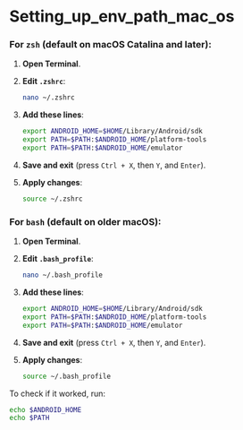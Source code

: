 # Setting_up_env_path_mac_os

### For `zsh` (default on macOS Catalina and later):

1. **Open Terminal**.

2. **Edit `.zshrc`**:
   ```bash
   nano ~/.zshrc
   ```

3. **Add these lines**:
   ```bash
   export ANDROID_HOME=$HOME/Library/Android/sdk
   export PATH=$PATH:$ANDROID_HOME/platform-tools
   export PATH=$PATH:$ANDROID_HOME/emulator
   ```

4. **Save and exit** (press `Ctrl + X`, then `Y`, and `Enter`).

5. **Apply changes**:
   ```bash
   source ~/.zshrc
   ```

### For `bash` (default on older macOS):

1. **Open Terminal**.

2. **Edit `.bash_profile`**:
   ```bash
   nano ~/.bash_profile
   ```

3. **Add these lines**:
   ```bash
   export ANDROID_HOME=$HOME/Library/Android/sdk
   export PATH=$PATH:$ANDROID_HOME/platform-tools
   export PATH=$PATH:$ANDROID_HOME/emulator
   ```

4. **Save and exit** (press `Ctrl + X`, then `Y`, and `Enter`).

5. **Apply changes**:
   ```bash
   source ~/.bash_profile
   ```

To check if it worked, run:
```bash
echo $ANDROID_HOME
echo $PATH
```

